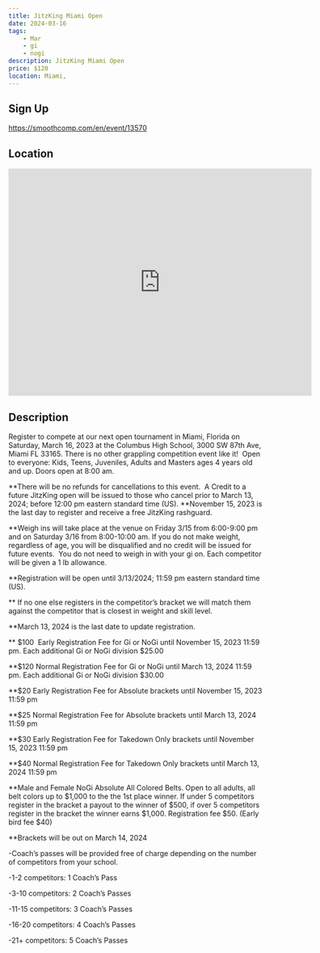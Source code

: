 ```yaml
---
title: JitzKing Miami Open
date: 2024-03-16
tags:
    - Mar
    - gi 
    - nogi 
description: JitzKing Miami Open
price: $120
location: Miami,
---
```

## Sign Up
https://smoothcomp.com/en/event/13570

## Location
<iframe src="https://www.google.com/maps/embed?pb=!1m18!1m12!1m3!1d12345.6789!2d-80.3369335!3d25.7416889!2m3!1f0!2f0!3f0!3m2!1i1024!2i768!4f13.1!3m3!1m2!1s0x0%3A0x0!2z25.7416889!5e0!3m2!1sen!2sus!4v1234567890" width="600" height="450" style="border:0;" allowfullscreen="" loading="lazy"></iframe>

## Description
Register to compete at
our next open tournament in Miami, Florida on Saturday, March 16, 2023 at the Columbus High School, 3000 SW 87th Ave, Miami FL 33165. There is no other grappling competition
event like it!  Open to everyone: Kids, Teens, Juveniles, Adults and Masters ages 4 years old and up. Doors open at 8:00 am. 


**There will be no refunds for cancellations to this
event.  A Credit to a future JitzKing open will be issued to those who cancel prior to March 13, 2024; before 12:00
pm eastern standard time (US). **November 15, 2023 is the last day to register and receive a free JitzKing rashguard.


**Weigh ins will take place at the venue on Friday 3/15 from 6:00-9:00 pm and on Saturday 3/16 from 8:00-10:00 am. If you do not make weight,
regardless of age, you will be disqualified and no credit will be issued for
future events.  You do not need to
weigh in with your gi on. Each competitor will be given a 1 lb allowance.


**Registration will be open until 3/13/2024; 11:59 pm eastern standard
time (US).


** If no one else registers in the competitor’s bracket we will match them against the competitor that is closest in weight and skill level.


**March 13, 2024 is the last date to update registration.


** $100  Early Registration Fee for Gi or NoGi until November 15, 2023 11:59 pm. Each additional Gi or NoGi division $25.00


**$120 Normal Registration Fee for Gi or NoGi until March 13, 2024 11:59 pm. Each additional Gi or NoGi division $30.00


**$20 Early Registration Fee for Absolute brackets until November 15, 2023 11:59 pm


**$25 Normal Registration Fee for Absolute brackets until March 13, 2024 11:59 pm


**$30 Early Registration Fee for Takedown Only brackets until November 15, 2023 11:59 pm


**$40 Normal Registration Fee for Takedown Only brackets until March 13, 2024 11:59 pm


**Male and Female NoGi Absolute All Colored Belts. Open to all adults, all belt colors up to $1,000 to the the 1st place winner. If under 5 competitors register in the bracket a payout to the winner of $500, if over 5 competitors register in the bracket the winner earns $1,000. Registration fee $50. (Early bird fee $40)


**Brackets will be out on March 14, 2024


-Coach’s passes will be provided free of charge depending on the number of competitors from your school.


-1-2 competitors: 1 Coach’s Pass


-3-10 competitors: 2 Coach’s Passes


-11-15 competitors: 3 Coach’s Passes


-16-20 competitors: 4 Coach’s Passes


-21+ competitors: 5 Coach’s Passes